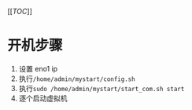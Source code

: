 [[_TOC_]]

# 开机步骤
1. 设置 eno1 ip
2. 执行`/home/admin/mystart/config.sh`
3. 执行`sudo /home/admin/mystart/start_com.sh start`
4. 逐个启动虚拟机